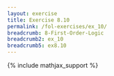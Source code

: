 ```yaml
---
layout: exercise
title: Exercise 8.10
permalink: /fol-exercises/ex_10/
breadcrumb: 8-First-Order-Logic
breadcrumb2: ex_10
breadcrumb5: ex8.10
---
```


{% include mathjax_support %}


